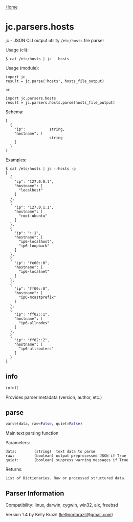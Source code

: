 [Home](https://kellyjonbrazil.github.io/jc/)

# jc.parsers.hosts
jc - JSON CLI output utility `/etc/hosts` file parser

Usage (cli):

    $ cat /etc/hosts | jc --hosts

Usage (module):

    import jc
    result = jc.parse('hosts', hosts_file_output)

    or

    import jc.parsers.hosts
    result = jc.parsers.hosts.parse(hosts_file_output)

Schema:

    [
      {
        "ip":           string,
        "hostname": [
                        string
        ]
      }
    ]

Examples:

    $ cat /etc/hosts | jc --hosts -p
    [
      {
        "ip": "127.0.0.1",
        "hostname": [
          "localhost"
        ]
      },
      {
        "ip": "127.0.1.1",
        "hostname": [
          "root-ubuntu"
        ]
      },
      {
        "ip": "::1",
        "hostname": [
          "ip6-localhost",
          "ip6-loopback"
        ]
      },
      {
        "ip": "fe00::0",
        "hostname": [
          "ip6-localnet"
        ]
      },
      {
        "ip": "ff00::0",
        "hostname": [
          "ip6-mcastprefix"
        ]
      },
      {
        "ip": "ff02::1",
        "hostname": [
          "ip6-allnodes"
        ]
      },
      {
        "ip": "ff02::2",
        "hostname": [
          "ip6-allrouters"
        ]
      }
    ]


## info
```python
info()
```
Provides parser metadata (version, author, etc.)

## parse
```python
parse(data, raw=False, quiet=False)
```

Main text parsing function

Parameters:

    data:        (string)  text data to parse
    raw:         (boolean) output preprocessed JSON if True
    quiet:       (boolean) suppress warning messages if True

Returns:

    List of Dictionaries. Raw or processed structured data.

## Parser Information
Compatibility:  linux, darwin, cygwin, win32, aix, freebsd

Version 1.4 by Kelly Brazil (kellyjonbrazil@gmail.com)
